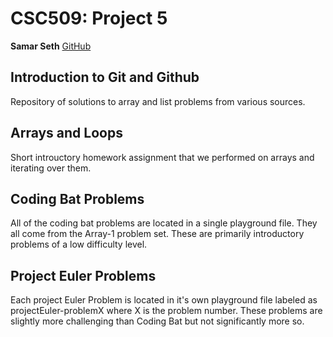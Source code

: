 # CSC509: Project 5
 **Samar Seth** 
 [GitHub](https://github.com/sseth18)
 
 
 ## Introduction to Git and Github
 
 Repository of solutions to array and list problems from various sources.
 
 ## Arrays and Loops
 
 Short introuctory homework assignment that we performed on arrays and iterating over them.
 
 ## Coding Bat Problems
 
 All of the coding bat problems are located in a single playground file. They all come from the Array-1 problem set. These are primarily introductory problems of a low difficulty level.
 
 ## Project Euler Problems
 
 Each project Euler Problem is located in it's own playground file  labeled as projectEuler-problemX where X is the problem number. These problems are slightly more challenging than Coding Bat but not significantly more so.
 
 
